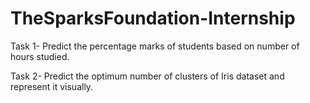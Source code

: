# TheSparksFoundation-Internship
Task 1- Predict the percentage marks of students based on number of hours studied.

Task 2- Predict the optimum number of clusters of Iris dataset and represent it visually.
